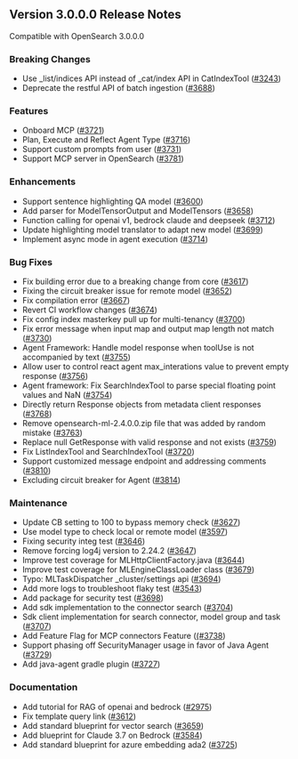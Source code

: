 ## Version 3.0.0.0 Release Notes

Compatible with OpenSearch 3.0.0.0

### Breaking Changes
* Use _list/indices API instead of _cat/index API in CatIndexTool ([#3243](https://github.com/opensearch-project/ml-commons/pull/3243))
* Deprecate the restful API of batch ingestion ([#3688](https://github.com/opensearch-project/ml-commons/pull/3688))

### Features
* Onboard MCP ([#3721](https://github.com/opensearch-project/ml-commons/pull/3721))
* Plan, Execute and Reflect Agent Type ([#3716](https://github.com/opensearch-project/ml-commons/pull/3716))
* Support custom prompts from user ([#3731](https://github.com/opensearch-project/ml-commons/pull/3731))
* Support MCP server in OpenSearch ([#3781](https://github.com/opensearch-project/ml-commons/pull/3781))

### Enhancements
* Support sentence highlighting QA model ([#3600](https://github.com/opensearch-project/ml-commons/pull/3600))
* Add parser for ModelTensorOutput and ModelTensors ([#3658](https://github.com/opensearch-project/ml-commons/pull/3658))
* Function calling for openai v1, bedrock claude and deepseek ([#3712](https://github.com/opensearch-project/ml-commons/pull/3712))
* Update highlighting model translator to adapt new model ([#3699](https://github.com/opensearch-project/ml-commons/pull/3699))
* Implement async mode in agent execution ([#3714](https://github.com/opensearch-project/ml-commons/pull/3714))

### Bug Fixes
* Fix building error due to a breaking change from core ([#3617](https://github.com/opensearch-project/ml-commons/pull/3617))
* Fixing the circuit breaker issue for remote model ([#3652](https://github.com/opensearch-project/ml-commons/pull/3652))
* Fix compilation error ([#3667](https://github.com/opensearch-project/ml-commons/pull/3667))
* Revert CI workflow changes ([#3674](https://github.com/opensearch-project/ml-commons/pull/3674))
* Fix config index masterkey pull up for multi-tenancy ([#3700](vhttps://github.com/opensearch-project/ml-commons/pull/3700))
* Fix error message when input map and output map length not match ([#3730](https://github.com/opensearch-project/ml-commons/pull/3730))
* Agent Framework: Handle model response when toolUse is not accompanied by text ([#3755](https://github.com/opensearch-project/ml-commons/pull/3755))
* Allow user to control react agent max_interations value to prevent empty response ([#3756](https://github.com/opensearch-project/ml-commons/pull/3756))
* Agent framework: Fix SearchIndexTool to parse special floating point values and NaN ([#3754](https://github.com/opensearch-project/ml-commons/pull/3754))
* Directly return Response objects from metadata client responses ([#3768](https://github.com/opensearch-project/ml-commons/pull/3768))
* Remove opensearch-ml-2.4.0.0.zip file that was added by random mistake ([#3763](https://github.com/opensearch-project/ml-commons/pull/3763))
* Replace null GetResponse with valid response and not exists ([#3759](https://github.com/opensearch-project/ml-commons/pull/3759))
* Fix ListIndexTool and SearchIndexTool ([#3720](https://github.com/opensearch-project/ml-commons/pull/3720))
* Support customized message endpoint and addressing comments ([#3810](https://github.com/opensearch-project/ml-commons/pull/3810))
* Excluding circuit breaker for Agent ([#3814](https://github.com/opensearch-project/ml-commons/pull/3814))

### Maintenance
* Update CB setting to 100 to bypass memory check ([#3627](https://github.com/opensearch-project/ml-commons/pull/3627))
* Use model type to check local or remote model ([#3597](https://github.com/opensearch-project/ml-commons/pull/3597))
* Fixing security integ test ([#3646](https://github.com/opensearch-project/ml-commons/pull/3646))
* Remove forcing log4j version to 2.24.2 ([#3647](https://github.com/opensearch-project/ml-commons/pull/3647))
* Improve test coverage for MLHttpClientFactory.java ([#3644](https://github.com/opensearch-project/ml-commons/pull/3644))
* Improve test coverage for MLEngineClassLoader class ([#3679](https://github.com/opensearch-project/ml-commons/pull/3679))
* Typo: MLTaskDispatcher _cluster/settings api ([#3694](https://github.com/opensearch-project/ml-commons/pull/3694))
* Add more logs to troubleshoot flaky test ([#3543](https://github.com/opensearch-project/ml-commons/pull/3543))
* Add package for security test ([#3698](https://github.com/opensearch-project/ml-commons/pull/3698))
* Add sdk implementation to the connector search ([#3704](https://github.com/opensearch-project/ml-commons/pull/3704))
* Sdk client implementation for search connector, model group and task ([#3707](https://github.com/opensearch-project/ml-commons/pull/3707))
* Add Feature Flag for MCP connectors Feature ([(#3738](https://github.com/opensearch-project/ml-commons/pull/3738))
* Support phasing off SecurityManager usage in favor of Java Agent ([#3729](https://github.com/opensearch-project/ml-commons/pull/3729))
* Add java-agent gradle plugin ([#3727](https://github.com/opensearch-project/ml-commons/pull/3727))

### Documentation
* Add tutorial for RAG of openai and bedrock ([#2975](https://github.com/opensearch-project/ml-commons/pull/2975))
* Fix template query link ([#3612](https://github.com/opensearch-project/ml-commons/pull/3612))
* Add standard blueprint for vector search ([#3659](https://github.com/opensearch-project/ml-commons/pull/3659))
* Add blueprint for Claude 3.7 on Bedrock ([#3584](https://github.com/opensearch-project/ml-commons/pull/3584))
* Add standard blueprint for azure embedding ada2 ([#3725](https://github.com/opensearch-project/ml-commons/pull/3725))
